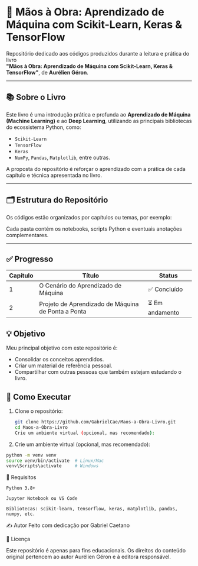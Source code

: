# 📘 Mãos à Obra: Aprendizado de Máquina com Scikit-Learn, Keras & TensorFlow

Repositório dedicado aos códigos produzidos durante a leitura e prática do livro  
**"Mãos à Obra: Aprendizado de Máquina com Scikit-Learn, Keras & TensorFlow"**, de **Aurélien Géron**.

---

## 📚 Sobre o Livro

Este livro é uma introdução prática e profunda ao **Aprendizado de Máquina (Machine Learning)** e ao **Deep Learning**, utilizando as principais bibliotecas do ecossistema Python, como:

- `Scikit-Learn`
- `TensorFlow`
- `Keras`
- `NumPy`, `Pandas`, `Matplotlib`, entre outras.

A proposta do repositório é reforçar o aprendizado com a prática de cada capítulo e técnica apresentada no livro.

---

## 🗂 Estrutura do Repositório

Os códigos estão organizados por capítulos ou temas, por exemplo:


Cada pasta contém os notebooks, scripts Python e eventuais anotações complementares.

---

## ✅ Progresso

| Capítulo | Título                                                               | Status     |
|----------|----------------------------------------------------------------------|------------|
| 1        | O Cenário do Aprendizado de Máquina                                  | ✅ Concluído |
| 2        | Projeto de Aprendizado de Máquina de Ponta a Ponta                   | ⏳ Em andamento |

## 💡 Objetivo

Meu principal objetivo com este repositório é:

- Consolidar os conceitos aprendidos.
- Criar um material de referência pessoal.
- Compartilhar com outras pessoas que também estejam estudando o livro.
## 🚀 Como Executar

1. Clone o repositório:
   ```bash
   git clone https://github.com/GabrielCae/Maos-a-Obra-Livro.git
   cd Maos-a-Obra-Livro
   Crie um ambiente virtual (opcional, mas recomendado):
   ```
  
2. Crie um ambiente virtual (opcional, mas recomendado):
  ```bash
  python -m venv venv
  source venv/bin/activate  # Linux/Mac
  venv\Scripts\activate     # Windows
  ```

📌 Requisitos

    Python 3.8+

    Jupyter Notebook ou VS Code

    Bibliotecas: scikit-learn, tensorflow, keras, matplotlib, pandas, numpy, etc.

✍️ Autor
Feito com dedicação por Gabriel Caetano 

📖 Licença

Este repositório é apenas para fins educacionais. Os direitos do conteúdo original pertencem ao autor Aurélien Géron e à editora responsável.
